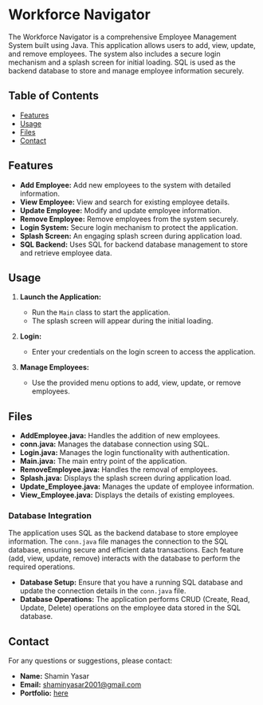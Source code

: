 # Workforce Navigator

The Workforce Navigator is a comprehensive Employee Management System built using Java. This application allows users to add, view, update, and remove employees. The system also includes a secure login mechanism and a splash screen for initial loading. SQL is used as the backend database to store and manage employee information securely.

## Table of Contents

- [Features](#features)
- [Usage](#usage)
- [Files](#files)
- [Contact](#contact)

## Features

- **Add Employee:** Add new employees to the system with detailed information.
- **View Employee:** View and search for existing employee details.
- **Update Employee:** Modify and update employee information.
- **Remove Employee:** Remove employees from the system securely.
- **Login System:** Secure login mechanism to protect the application.
- **Splash Screen:** An engaging splash screen during application load.
- **SQL Backend:** Uses SQL for backend database management to store and retrieve employee data.

## Usage

1. **Launch the Application:**
   - Run the `Main` class to start the application.
   - The splash screen will appear during the initial loading.

2. **Login:**
   - Enter your credentials on the login screen to access the application.

3. **Manage Employees:**
   - Use the provided menu options to add, view, update, or remove employees.

## Files

- **AddEmployee.java:** Handles the addition of new employees.
- **conn.java:** Manages the database connection using SQL.
- **Login.java:** Manages the login functionality with authentication.
- **Main.java:** The main entry point of the application.
- **RemoveEmployee.java:** Handles the removal of employees.
- **Splash.java:** Displays the splash screen during application load.
- **Update_Employee.java:** Manages the update of employee information.
- **View_Employee.java:** Displays the details of existing employees.

### Database Integration

The application uses SQL as the backend database to store employee information. The `conn.java` file manages the connection to the SQL database, ensuring secure and efficient data transactions. Each feature (add, view, update, remove) interacts with the database to perform the required operations.

- **Database Setup:** Ensure that you have a running SQL database and update the connection details in the `conn.java` file.
- **Database Operations:** The application performs CRUD (Create, Read, Update, Delete) operations on the employee data stored in the SQL database.

## Contact

For any questions or suggestions, please contact:

- **Name:** Shamin Yasar
- **Email:** shaminyasar2001@gmail.com
- **Portfolio:** [here](https://shamin-portfolio.netlify.app/)
